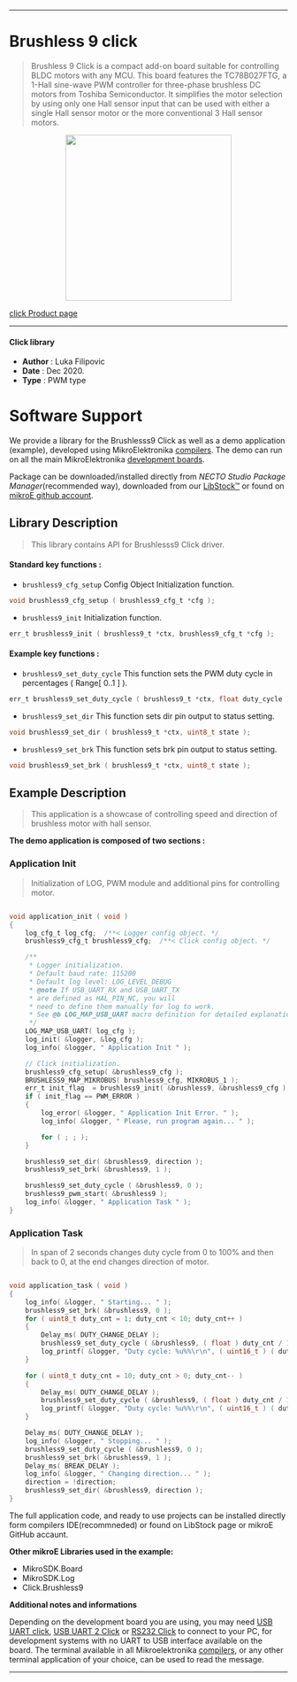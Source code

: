 
---

# Brushless 9 click

> Brushless 9 Click is a compact add-on board suitable for controlling BLDC motors with any MCU. This board features the TC78B027FTG, a 1-Hall sine-wave PWM controller for three-phase brushless DC motors from Toshiba Semiconductor. It simplifies the motor selection by using only one Hall sensor input that can be used with either a single Hall sensor motor or the more conventional 3 Hall sensor motors.

<p align="center">
  <img src="https://download.mikroe.com/images/click_for_ide/brushless-9-click-necto.png" height=300px>
</p>

[click Product page](https://www.mikroe.com/brushless-9-click)

---


#### Click library

- **Author**        : Luka Filipovic
- **Date**          : Dec 2020.
- **Type**          : PWM type


# Software Support

We provide a library for the Brushlesss9 Click
as well as a demo application (example), developed using MikroElektronika
[compilers](https://www.mikroe.com/necto-studio).
The demo can run on all the main MikroElektronika [development boards](https://www.mikroe.com/development-boards).

Package can be downloaded/installed directly from *NECTO Studio Package Manager*(recommended way), downloaded from our [LibStock&trade;](https://libstock.mikroe.com) or found on [mikroE github account](https://github.com/MikroElektronika/mikrosdk_click_v2/tree/master/clicks).

## Library Description

> This library contains API for Brushlesss9 Click driver.

#### Standard key functions :

- `brushless9_cfg_setup` Config Object Initialization function.
```c
void brushless9_cfg_setup ( brushless9_cfg_t *cfg );
```

- `brushless9_init` Initialization function.
```c
err_t brushless9_init ( brushless9_t *ctx, brushless9_cfg_t *cfg );
```

#### Example key functions :

- `brushless9_set_duty_cycle` This function sets the PWM duty cycle in percentages ( Range[ 0..1 ] ).
```c
err_t brushless9_set_duty_cycle ( brushless9_t *ctx, float duty_cycle );
```

- `brushless9_set_dir` This function sets dir pin output to status setting.
```c
void brushless9_set_dir ( brushless9_t *ctx, uint8_t state );
```

- `brushless9_set_brk` This function sets brk pin output to status setting.
```c
void brushless9_set_brk ( brushless9_t *ctx, uint8_t state );
```

## Example Description

> This application is a showcase of controlling speed and direction of brushless motor with hall sensor.

**The demo application is composed of two sections :**

### Application Init

> Initialization of LOG, PWM module and additional pins for controlling motor.

```c

void application_init ( void )
{
    log_cfg_t log_cfg;  /**< Logger config object. */
    brushless9_cfg_t brushless9_cfg;  /**< Click config object. */

    /** 
     * Logger initialization.
     * Default baud rate: 115200
     * Default log level: LOG_LEVEL_DEBUG
     * @note If USB_UART_RX and USB_UART_TX 
     * are defined as HAL_PIN_NC, you will 
     * need to define them manually for log to work. 
     * See @b LOG_MAP_USB_UART macro definition for detailed explanation.
     */
    LOG_MAP_USB_UART( log_cfg );
    log_init( &logger, &log_cfg );
    log_info( &logger, " Application Init " );

    // Click initialization.
    brushless9_cfg_setup( &brushless9_cfg );
    BRUSHLESS9_MAP_MIKROBUS( brushless9_cfg, MIKROBUS_1 );
    err_t init_flag  = brushless9_init( &brushless9, &brushless9_cfg );
    if ( init_flag == PWM_ERROR )
    {
        log_error( &logger, " Application Init Error. " );
        log_info( &logger, " Please, run program again... " );

        for ( ; ; );
    }

    brushless9_set_dir( &brushless9, direction );
    brushless9_set_brk( &brushless9, 1 );

    brushless9_set_duty_cycle ( &brushless9, 0 );
    brushless9_pwm_start( &brushless9 );
    log_info( &logger, " Application Task " );
}

```

### Application Task

> In span of 2 seconds changes duty cycle from 0 to 100% and then back to 0, at the end changes direction of motor.

```c

void application_task ( void )
{
    log_info( &logger, " Starting... " );
    brushless9_set_brk( &brushless9, 0 );
    for ( uint8_t duty_cnt = 1; duty_cnt < 10; duty_cnt++ )
    {
        Delay_ms( DUTY_CHANGE_DELAY );
        brushless9_set_duty_cycle ( &brushless9, ( float ) duty_cnt / 10.0 );
        log_printf( &logger, "Duty cycle: %u%%\r\n", ( uint16_t ) ( duty_cnt * 10 ) );
    }

    for ( uint8_t duty_cnt = 10; duty_cnt > 0; duty_cnt-- )
    {
        Delay_ms( DUTY_CHANGE_DELAY );
        brushless9_set_duty_cycle ( &brushless9, ( float ) duty_cnt / 10.0 );
        log_printf( &logger, "Duty cycle: %u%%\r\n", ( uint16_t ) ( duty_cnt * 10 ) );
    }

    Delay_ms( DUTY_CHANGE_DELAY );
    log_info( &logger, " Stopping... " );
    brushless9_set_duty_cycle ( &brushless9, 0 );
    brushless9_set_brk( &brushless9, 1 );
    Delay_ms( BREAK_DELAY );
    log_info( &logger, " Changing direction... " );
    direction = !direction;
    brushless9_set_dir( &brushless9, direction );
}

```

The full application code, and ready to use projects can be  installed directly form compilers IDE(recommneded) or found on LibStock page or mikroE GitHub accaunt.

**Other mikroE Libraries used in the example:**

- MikroSDK.Board
- MikroSDK.Log
- Click.Brushless9

**Additional notes and informations**

Depending on the development board you are using, you may need
[USB UART click](https://shop.mikroe.com/usb-uart-click),
[USB UART 2 Click](https://shop.mikroe.com/usb-uart-2-click) or
[RS232 Click](https://shop.mikroe.com/rs232-click) to connect to your PC, for
development systems with no UART to USB interface available on the board. The
terminal available in all Mikroelektronika
[compilers](https://shop.mikroe.com/compilers), or any other terminal application
of your choice, can be used to read the message.

---
